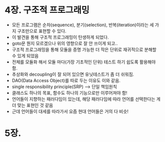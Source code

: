 # 4장. 구조적 프로그래밍

- 모든 프로그램은 순차(sequence), 분기(selection), 반복(iteration)이라는 세 가지 구조만으로 표현할 수 있다.
- 이 발견을 통해 구조적 프로그래밍이 탄생하게 되었다.
- goto문 뭔지 모르겠으나 위의 영향으로 잘 안 쓰이게 되고..
- 구조적 프로그래밍을 통해 모듈을 증명 가능한 더 작은 단위로 재귀적으로 분해할 수 있게 되었음
- 전체를 모듈화 해서 모듈 마다(가장 기초적인 단위) 테스트 하기 쉽도록 활용해야 함.
- 추상화와 decoupling이 잘 되어 있으면 유닛테스트가 좀 더 쉬워짐.
- DAO(Data Access Object)를 따로 두는 이유도 이와 같음.
- single responsibility principle(SRP) --> 단일 책임원칙
- 클래스도 하나의 목표, 함수도 하나의 기능으로만 이루어져야 함!
- 언어들이 지향하는 패러다임이 있는데, 해당 패러다임에 따라 언어를 선택한다는 게 더 맞는 표현인 것 같음
- 근데 언어들이 대세를 따라가서 요즘 현대 언어들은 거의 다 비슷!

# 5장.
